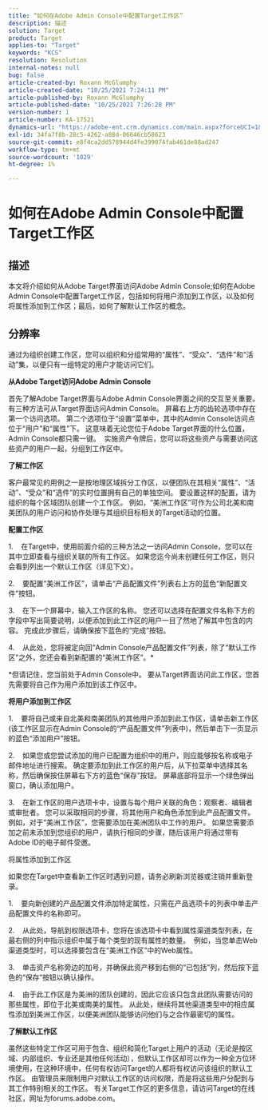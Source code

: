 ```yaml
---
title: “如何在Adobe Admin Console中配置Target工作区”
description: 描述
solution: Target
product: Target
applies-to: "Target"
keywords: "KCS"
resolution: Resolution
internal-notes: null
bug: false
article-created-by: Roxann McGlumphy
article-created-date: "10/25/2021 7:24:11 PM"
article-published-by: Roxann McGlumphy
article-published-date: "10/25/2021 7:26:28 PM"
version-number: 1
article-number: KA-17521
dynamics-url: "https://adobe-ent.crm.dynamics.com/main.aspx?forceUCI=1&pagetype=entityrecord&etn=knowledgearticle&id=ff7a301f-c935-ec11-b6e6-000d3a3485ea"
exl-id: 34fa7f8b-28c5-4262-a88d-06646cb58623
source-git-commit: e8f4ca2dd578944d4fe399074fab461de88ad247
workflow-type: tm+mt
source-wordcount: '1029'
ht-degree: 1%

---
```


# 如何在Adobe Admin Console中配置Target工作区

## 描述

本文将介绍如何从Adobe Target界面访问Adobe Admin Console;如何在Adobe Admin Console中配置Target工作区，包括如何将用户添加到工作区，以及如何将属性添加到工作区；最后，如何了解默认工作区的概念。

## 分辨率


通过为组织创建工作区，您可以组织和分组常用的“属性”、“受众”、“选件”和“活动”集，以便只有一组特定的用户才能访问它们。

<b>从Adobe Target访问Adobe Admin Console</b>

首先了解Adobe Target界面与Adobe Admin Console界面之间的交互至关重要。 有三种方法可从Target界面访问Admin Console。 屏幕右上方的齿轮选项中存在第一个访问选项。 第二个选项位于“设置”菜单中，其中的Admin Console访问点位于“用户”和“属性”下。 这意味着无论您位于Adobe Target界面的什么位置，Admin Console都只需一键。  实施资产令牌后，您可以将这些资产与需要访问这些资产的用户一起，分组到工作区中。

<b>了解工作区</b>

客户最常见的用例之一是按地理区域拆分工作区，以便团队在其相关“属性”、“活动”、“受众”和“选件”的实时位置拥有自己的单独空间。 要设置这样的配置，请为组织的每个区域团队创建一个工作区。 例如，“美洲工作区”可作为公司北美和南美团队的用户访问和协作处理与其组织目标相关的Target活动的位置。

<b>配置工作区</b>

1.    在Target中，使用前面介绍的三种方法之一访问Admin Console，您可以在其中立即查看与组织关联的所有工作区。 如果您迄今尚未创建任何工作区，则只会看到列出一个默认工作区（详见下文）。

2.    要配置“美洲工作区”，请单击“产品配置文件”列表右上方的蓝色“新配置文件”按钮。

3.    在下一个屏幕中，输入工作区的名称。 您还可以选择在配置文件名称下方的字段中写出简要说明，以便添加到此工作区的用户一目了然地了解其中包含的内容。 完成此步骤后，请确保按下蓝色的“完成”按钮。

4.    从此处，您将被定向回“Admin Console产品配置文件”列表，除了“默认工作区”之外，您还会看到新配置的“美洲工作区”。\*

\*但请记住，您当前处于Admin Console中。 要从Target界面访问此工作区，您首先需要将自己作为用户添加到该工作区中。

<b>将用户添加到工作区</b>

1.    要将自己或来自北美和南美团队的其他用户添加到此工作区，请单击新工作区(该工作区显示在Admin Console的“产品配置文件”列表中)，然后单击下一页显示的蓝色“添加用户”按钮。

2.    如果您或您尝试添加的用户已配置为组织中的用户，则应能够按名称或电子邮件地址进行搜索。 确定要添加到此工作区的用户后，从下拉菜单中选择其名称，然后确保按住屏幕右下方的蓝色“保存”按钮。 屏幕底部将显示一个绿色弹出窗口，确认添加用户。

3.    在新工作区的用户选项卡中，设置与每个用户关联的角色：观察者、编辑者或审批者。 您可以采取相同的步骤，将其他用户和角色添加到此产品配置文件。 例如，对于“美洲工作区”，您需要添加在美洲团队中工作的用户。 如果您需要添加之前未添加到您组织的用户，请执行相同的步骤，随后该用户将通过带有Adobe ID的电子邮件受邀。

将属性添加到工作区

如果您在Target中查看新工作区时遇到问题，请务必刷新浏览器或注销并重新登录。

1.    要向新创建的产品配置文件添加特定属性，只需在产品选项卡的列表中单击产品配置文件的名称即可。

2.    从此处，导航到权限选项卡，您将在该选项卡中看到属性渠道类型列表，在最右侧的列中指示组织中属于每个类型的现有属性的数量。  例如，当您单击Web渠道类型时，可以选择要包含在“美洲工作区”中的Web属性。

3.    单击资产名称旁边的加号，并确保此资产移到右侧的“已包括”列，然后按下蓝色的“保存”按钮以确认操作。

4.    由于此工作区是为美洲的团队创建的，因此它应该只包含此团队需要访问的那些属性，即位于北美或南美的属性。 从此处，继续将其他渠道类型中的相应属性添加到美洲工作区，以便美洲团队能够访问他们与之合作最密切的属性。

<b>了解默认工作区</b>

虽然这些特定工作区可用于包含、组织和简化Target上用户的活动（无论是按区域、内部组织、专业还是其他任何活动），但默认工作区却可以作为一种全方位环境使用，在这种环境中，任何有权访问Target的人都将有权访问该组织的默认工作区。 由管理员来限制用户对默认工作区的访问权限，而是将这些用户分配到与其工作特别相关的工作区。 有关Target工作区的更多信息，请访问Target的在线社区，网址为forums.adobe.com。
